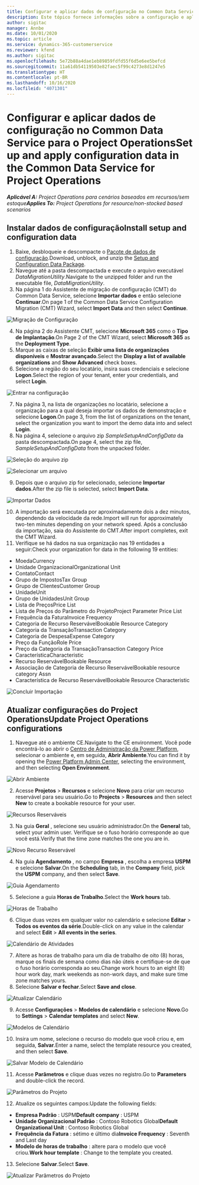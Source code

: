 ```yaml
---
title: Configurar e aplicar dados de configuração no Common Data Service para o Project Operations
description: Este tópico fornece informações sobre a configuração e aplicação de dados de configuração no Project Operations.
author: sigitac
manager: Annbe
ms.date: 10/01/2020
ms.topic: article
ms.service: dynamics-365-customerservice
ms.reviewer: kfend
ms.author: sigitac
ms.openlocfilehash: 5e72b88a4dae1eb89859fdfd55f6d5e6ee5befcd
ms.sourcegitcommit: 11a61db54119503e82faec5f99c4273e8d1247e5
ms.translationtype: HT
ms.contentlocale: pt-BR
ms.lasthandoff: 10/16/2020
ms.locfileid: "4071301"
---
```

# <a name="set-up-and-apply-configuration-data-in-the-common-data-service-for-project-operations"></a><span data-ttu-id="79cdd-103">Configurar e aplicar dados de configuração no Common Data Service para o Project Operations</span><span class="sxs-lookup"><span data-stu-id="79cdd-103">Set up and apply configuration data in the Common Data Service for Project Operations</span></span>

<span data-ttu-id="79cdd-104">_**Aplicável A:** Project Operations para cenários baseados em recursos/sem estoque_</span><span class="sxs-lookup"><span data-stu-id="79cdd-104">_**Applies To:** Project Operations for resource/non-stocked based scenarios_</span></span>

## <a name="install-setup-and-configuration-data"></a><span data-ttu-id="79cdd-105">Instalar dados de configuração</span><span class="sxs-lookup"><span data-stu-id="79cdd-105">Install setup and configuration data</span></span>

1. <span data-ttu-id="79cdd-106">Baixe, desbloqueie e descompacte o [Pacote de dados de configuração](https://download.microsoft.com/download/1/3/4/1349369c-6209-42b7-b3b4-5be0e67cacd8/ProjOpsSampleSetupData-%20Integrated%20UR1.zip).</span><span class="sxs-lookup"><span data-stu-id="79cdd-106">Download, unblock, and unzip the [Setup and Configuration Data Package](https://download.microsoft.com/download/1/3/4/1349369c-6209-42b7-b3b4-5be0e67cacd8/ProjOpsSampleSetupData-%20Integrated%20UR1.zip).</span></span>
2. <span data-ttu-id="79cdd-107">Navegue até a pasta descompactada e execute o arquivo executável *DataMigrationUtility*.</span><span class="sxs-lookup"><span data-stu-id="79cdd-107">Navigate to the unzipped folder and run the executable file, *DataMigrationUtility*.</span></span>
3. <span data-ttu-id="79cdd-108">Na página 1 do Assistente de migração de configuração (CMT) do Common Data Service, selecione **Importar dados** e então selecione **Continuar**.</span><span class="sxs-lookup"><span data-stu-id="79cdd-108">On page 1 of the Common Data Service Configuration Migration (CMT) Wizard, select **Import Data** and then select **Continue**.</span></span>

![Migração de Configuração](./media/1ConfigurationMigration.png)

4. <span data-ttu-id="79cdd-110">Na página 2 do Assistente CMT, selecione **Microsoft 365** como o **Tipo de Implantação**.</span><span class="sxs-lookup"><span data-stu-id="79cdd-110">On Page 2 of the CMT Wizard, select **Microsoft 365** as the **Deployment Type**.</span></span>
5. <span data-ttu-id="79cdd-111">Marque as caixas de seleção **Exibir uma lista de organizações disponíveis** e **Mostrar avançado**.</span><span class="sxs-lookup"><span data-stu-id="79cdd-111">Select the **Display a list of available organizations** and **Show Advanced** check boxes.</span></span>
6. <span data-ttu-id="79cdd-112">Selecione a região do seu locatário, insira suas credenciais e selecione **Logon**.</span><span class="sxs-lookup"><span data-stu-id="79cdd-112">Select the region of your tenant, enter your credentials, and select **Login**.</span></span>

![Entrar na configuração](./media/2ConfigurationSignin.png)

7. <span data-ttu-id="79cdd-114">Na página 3, na lista de organizações no locatário, selecione a organização para a qual deseja importar os dados de demonstração e selecione **Logon**.</span><span class="sxs-lookup"><span data-stu-id="79cdd-114">On page 3, from the list of organizations on the tenant, select the organization you want to import the demo data into and select **Login**.</span></span>
8. <span data-ttu-id="79cdd-115">Na página 4, selecione o arquivo zip *SampleSetupAndConfigData* da pasta descompactada.</span><span class="sxs-lookup"><span data-stu-id="79cdd-115">On page 4, select the zip file, *SampleSetupAndConfigData* from the unpacked folder.</span></span>

![Seleção do arquivo zip](./media/3ZipFile.png)

![Selecionar um arquivo](./media/4SelectAFile.png)

9. <span data-ttu-id="79cdd-118">Depois que o arquivo zip for selecionado, selecione **Importar dados**.</span><span class="sxs-lookup"><span data-stu-id="79cdd-118">After the zip file is selected, select **Import Data**.</span></span>

![Importar Dados](./media/5ImportData.png)

10. <span data-ttu-id="79cdd-120">A importação será executada por aproximadamente dois a dez minutos, dependendo da velocidade da rede.</span><span class="sxs-lookup"><span data-stu-id="79cdd-120">Import will run for approximately two-ten minutes depending on your network speed.</span></span> <span data-ttu-id="79cdd-121">Após a conclusão da importação, saia do Assistente do CMT.</span><span class="sxs-lookup"><span data-stu-id="79cdd-121">After import completes, exit the CMT Wizard.</span></span> 
11. <span data-ttu-id="79cdd-122">Verifique se há dados na sua organização nas 19 entidades a seguir:</span><span class="sxs-lookup"><span data-stu-id="79cdd-122">Check your organization for data in the following 19 entities:</span></span>

  - <span data-ttu-id="79cdd-123">Moeda</span><span class="sxs-lookup"><span data-stu-id="79cdd-123">Currency</span></span>
  - <span data-ttu-id="79cdd-124">Unidade Organizacional</span><span class="sxs-lookup"><span data-stu-id="79cdd-124">Organizational Unit</span></span>
  - <span data-ttu-id="79cdd-125">Contato</span><span class="sxs-lookup"><span data-stu-id="79cdd-125">Contact</span></span>
  - <span data-ttu-id="79cdd-126">Grupo de Impostos</span><span class="sxs-lookup"><span data-stu-id="79cdd-126">Tax Group</span></span>
  - <span data-ttu-id="79cdd-127">Grupo de Clientes</span><span class="sxs-lookup"><span data-stu-id="79cdd-127">Customer Group</span></span>
  - <span data-ttu-id="79cdd-128">Unidade</span><span class="sxs-lookup"><span data-stu-id="79cdd-128">Unit</span></span>
  - <span data-ttu-id="79cdd-129">Grupo de Unidades</span><span class="sxs-lookup"><span data-stu-id="79cdd-129">Unit Group</span></span>
  - <span data-ttu-id="79cdd-130">Lista de Preços</span><span class="sxs-lookup"><span data-stu-id="79cdd-130">Price List</span></span>
  - <span data-ttu-id="79cdd-131">Lista de Preços do Parâmetro do Projeto</span><span class="sxs-lookup"><span data-stu-id="79cdd-131">Project Parameter Price List</span></span>
  - <span data-ttu-id="79cdd-132">Frequência da Fatura</span><span class="sxs-lookup"><span data-stu-id="79cdd-132">Invoice Frequency</span></span>
  - <span data-ttu-id="79cdd-133">Categoria de Recurso Reservável</span><span class="sxs-lookup"><span data-stu-id="79cdd-133">Bookable Resource Category</span></span>
  - <span data-ttu-id="79cdd-134">Categoria da Transação</span><span class="sxs-lookup"><span data-stu-id="79cdd-134">Transaction Category</span></span>
  - <span data-ttu-id="79cdd-135">Categoria de Despesa</span><span class="sxs-lookup"><span data-stu-id="79cdd-135">Expense Category</span></span>
  - <span data-ttu-id="79cdd-136">Preço da Função</span><span class="sxs-lookup"><span data-stu-id="79cdd-136">Role Price</span></span>
  - <span data-ttu-id="79cdd-137">Preço da Categoria da Transação</span><span class="sxs-lookup"><span data-stu-id="79cdd-137">Transaction Category Price</span></span>
  - <span data-ttu-id="79cdd-138">Característica</span><span class="sxs-lookup"><span data-stu-id="79cdd-138">Characteristic</span></span>
  - <span data-ttu-id="79cdd-139">Recurso Reservável</span><span class="sxs-lookup"><span data-stu-id="79cdd-139">Bookable Resource</span></span>
  - <span data-ttu-id="79cdd-140">Associação de Categoria de Recurso Reservável</span><span class="sxs-lookup"><span data-stu-id="79cdd-140">Bookable resource category Assn</span></span>
  - <span data-ttu-id="79cdd-141">Característica de Recurso Reservável</span><span class="sxs-lookup"><span data-stu-id="79cdd-141">Bookable Resource Characteristic</span></span>

![Concluir Importação](./media/6CompleteImport.png)

## <a name="update-project-operations-configurations"></a><span data-ttu-id="79cdd-143">Atualizar configurações do Project Operations</span><span class="sxs-lookup"><span data-stu-id="79cdd-143">Update Project Operations configurations</span></span>

1. <span data-ttu-id="79cdd-144">Navegue até o ambiente CE.</span><span class="sxs-lookup"><span data-stu-id="79cdd-144">Navigate to the CE environment.</span></span> <span data-ttu-id="79cdd-145">Você pode encontrá-lo ao abrir o [Centro de Administração da Power Platform](https://admin.powerplatform.microsoft.com/environments), selecionar o ambiente e, em seguida, **Abrir Ambiente**.</span><span class="sxs-lookup"><span data-stu-id="79cdd-145">You can find it by opening the [Power Platform Admin Center](https://admin.powerplatform.microsoft.com/environments), selecting the environment, and then selecting **Open Environment**.</span></span> 

![Abrir Ambiente](./media/7OpenEnvironment.png)

2. <span data-ttu-id="79cdd-147">Acesse **Projetos** > **Recursos** e selecione **Novo** para criar um recurso reservável para seu usuário.</span><span class="sxs-lookup"><span data-stu-id="79cdd-147">Go to **Projects** > **Resources** and then select **New** to create a bookable resource for your user.</span></span>

![Recursos Reserváveis](./media/8BookableResources.png)

3. <span data-ttu-id="79cdd-149">Na guia **Geral** , selecione seu usuário administrador.</span><span class="sxs-lookup"><span data-stu-id="79cdd-149">On the **General** tab, select your admin user.</span></span> <span data-ttu-id="79cdd-150">Verifique se o fuso horário corresponde ao que você está.</span><span class="sxs-lookup"><span data-stu-id="79cdd-150">Verify that the time zone matches the one you are in.</span></span> 

![Novo Recurso Reservável](./media/9NewBookableResource.png)

4. <span data-ttu-id="79cdd-152">Na guia **Agendamento** , no campo **Empresa** , escolha a empresa **USPM** e selecione **Salvar**.</span><span class="sxs-lookup"><span data-stu-id="79cdd-152">On the **Scheduling** tab, in the **Company** field, pick the **USPM** company, and then select **Save**.</span></span> 

![Guia Agendamento](./media/10SchedulingTab.png)

5. <span data-ttu-id="79cdd-154">Selecione a guia **Horas de Trabalho**.</span><span class="sxs-lookup"><span data-stu-id="79cdd-154">Select the **Work hours** tab.</span></span>  

![Horas de Trabalho](./media/11WorkHours.png)

6. <span data-ttu-id="79cdd-156">Clique duas vezes em qualquer valor no calendário e selecione **Editar** > **Todos os eventos da série**.</span><span class="sxs-lookup"><span data-stu-id="79cdd-156">Double-click on any value in the calendar and select **Edit** > **All events in the series**.</span></span> 

![Calendário de Atividades](./media/12WorkCalendar.png)

7. <span data-ttu-id="79cdd-158">Altere as horas de trabalho para um dia de trabalho de oito (8) horas, marque os finais de semana como dias não úteis e certifique-se de que o fuso horário corresponda ao seu.</span><span class="sxs-lookup"><span data-stu-id="79cdd-158">Change work hours to an eight (8) hour work day, mark weekends as non-work days, and make sure time zone matches yours.</span></span> 
8. <span data-ttu-id="79cdd-159">Selecione **Salvar e fechar**.</span><span class="sxs-lookup"><span data-stu-id="79cdd-159">Select **Save and close**.</span></span>

![Atualizar Calendário](./media/13UpdateCalendar.png)

9. <span data-ttu-id="79cdd-161">Acesse **Configurações** > **Modelos de calendário** e selecione **Novo**.</span><span class="sxs-lookup"><span data-stu-id="79cdd-161">Go to **Settings** > **Calendar templates** and select **New**.</span></span>
 
 ![Modelos de Calendário](./media/14CalendarTemplates.png)
 
 10. <span data-ttu-id="79cdd-163">Insira um nome, selecione o recurso do modelo que você criou e, em seguida, **Salvar**.</span><span class="sxs-lookup"><span data-stu-id="79cdd-163">Enter a name, select the template resource you created, and then select **Save**.</span></span> 
 
 ![Salvar Modelo de Calendário](./media/15SaveCalendarTemplate.png)
 
 11. <span data-ttu-id="79cdd-165">Acesse **Parâmetros** e clique duas vezes no registro.</span><span class="sxs-lookup"><span data-stu-id="79cdd-165">Go to **Parameters** and double-click the record.</span></span> 
 
 ![Parâmetros do Projeto](./media/16ProjectParameters.png)
 
12. <span data-ttu-id="79cdd-167">Atualize os seguintes campos:</span><span class="sxs-lookup"><span data-stu-id="79cdd-167">Update the following fields:</span></span>

 - <span data-ttu-id="79cdd-168">**Empresa Padrão** : USPM</span><span class="sxs-lookup"><span data-stu-id="79cdd-168">**Default company** : USPM</span></span>
 - <span data-ttu-id="79cdd-169">**Unidade Organizacional Padrão** : Contoso Robotics Global</span><span class="sxs-lookup"><span data-stu-id="79cdd-169">**Default Organizational Unit** : Contoso Robotics Global</span></span>
 - <span data-ttu-id="79cdd-170">**Frequência da Fatura** : sétimo e último dia</span><span class="sxs-lookup"><span data-stu-id="79cdd-170">**Invoice Frequency** : Seventh and Last day</span></span>
 - <span data-ttu-id="79cdd-171">**Modelo de horas de trabalho** : altere para o modelo que você criou.</span><span class="sxs-lookup"><span data-stu-id="79cdd-171">**Work hour template** : Change to the template you created.</span></span>

13. <span data-ttu-id="79cdd-172">Selecione **Salvar**.</span><span class="sxs-lookup"><span data-stu-id="79cdd-172">Select **Save**.</span></span> 

![Atualizar Parâmetros do Projeto](./media/17UpdatedProjectParameters.png)
